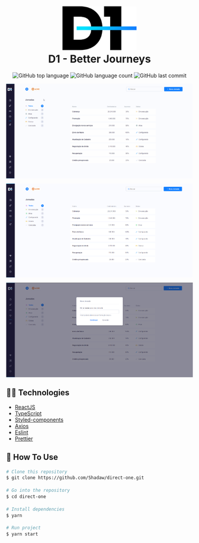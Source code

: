 <h1 align="center">
    <img width="200" alt="Logo D1" src="./.github/logotipo.png" />
    <br>
    D1 - Better Journeys
</h1>

<p align="center">
  <img alt="GitHub top language" src="https://img.shields.io/github/languages/top/Shadaw/direct-one.svg">

  <img alt="GitHub language count" src="https://img.shields.io/github/languages/count/Shadaw/direct-one.svg">

  <img alt="GitHub last commit" src="https://img.shields.io/github/last-commit/Shadaw/direct-one.svg">
</p>

<img align="center" src="./.github/Directone.gif"></img>

<img align="center" src="./.github/Directone-Dashboard.png"></img>

<img align="center" src="./.github/Direactone-Modal.png"></img>


## 👨‍💻 Technologies

-  [ReactJS](https://reactjs.org/)
-  [TypeScript](https://www.typescriptlang.org/)
-  [Styled-components](https://www.styled-components.com/)
-  [Axios](https://github.com/axios/axios)
-  [Eslint](https://eslint.org/)
-  [Prettier](https://prettier.io/)

## 📖 How To Use

```bash
# Clone this repository
$ git clone https://github.com/Shadaw/direct-one.git

# Go into the repository
$ cd direct-one

# Install dependencies
$ yarn

# Run project
$ yarn start
```


